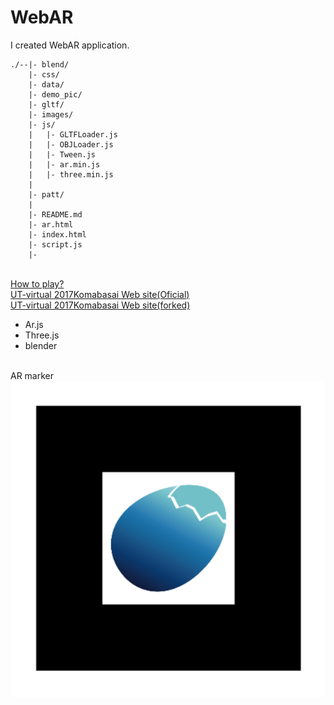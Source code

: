 # WebAR
I created WebAR application.

```
./--|- blend/
    |- css/
    |- data/
    |- demo_pic/
    |- gltf/
    |- images/
    |- js/
    |   |- GLTFLoader.js
    |   |- OBJLoader.js
    |   |- Tween.js
    |   |- ar.min.js
    |   |- three.min.js
    |
    |- patt/
    | 
    |- README.md
    |- ar.html
    |- index.html
    |- script.js
    |- 
```

<br>
<a href="https://www.youtube.com/watch?v=m40xFOJZeeE">How to play?</a>
<br>
<a href="http://2017komabasai.utvirtual.tech/">UT-virtual 2017Komabasai Web site(Oficial)</a>
<br>
<a href="https://pollenjp.github.io/2017komabasai/">UT-virtual 2017Komabasai Web site(forked)</a>
<br>

- Ar.js
- Three.js
- blender

<br>
AR marker
<img src="./images/utv_egg_hibi_AR-01_blackframe.png">
